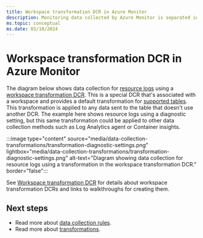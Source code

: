 ```yaml
---
title: Workspace transformation DCR in Azure Monitor 
description: Monitoring data collected by Azure Monitor is separated into metrics that are lightweight and capable of supporting near real-time scenarios and logs that are used for advanced analysis.
ms.topic: conceptual
ms.date: 03/18/2024
---
```


# Workspace transformation DCR in Azure Monitor 

The diagram below shows data collection for [resource logs](resource-logs.md) using a [workspace transformation DCR](data-collection-transformations.md#workspace-transformation-dcr). This is a special DCR that's associated with a workspace and provides a default transformation for [supported tables](../logs/tables-feature-support.md). This transformation is applied to any data sent to the table that doesn't use another DCR. The example here shows resource logs using a diagnostic setting, but this same transformation could be applied to other data collection methods such as Log Analytics agent or Container insights.

:::image type="content" source="media/data-collection-transformations/transformation-diagnostic-settings.png" lightbox="media/data-collection-transformations/transformation-diagnostic-settings.png" alt-text="Diagram showing data collection for resource logs using a transformation in the workspace transformation DCR." border="false":::

See [Workspace transformation DCR](data-collection-transformations.md#workspace-transformation-dcr) for details about workspace transformation DCRs and links to walkthroughs for creating them.


## Next steps

- Read more about [data collection rules](data-collection-rule-overview.md).
- Read more about [transformations](data-collection-transformations.md).

